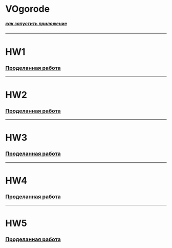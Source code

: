 # VOgorode

##### *[как запустить приложение](./dev/README.md)*

---

# HW1
### [Проделанная работа](./docs/HW1.md)

---

# HW2
### [Проделанная работа](./docs/HW2.md)

---

# HW3
### [Проделанная работа](./docs/HW3.md)

---

# HW4
### [Проделанная работа](./docs/HW4.md)

---

# HW5
### [Проделанная работа](./docs/)


